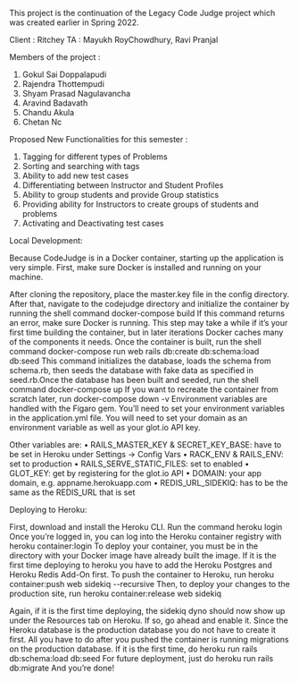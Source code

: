 
This project is the continuation of the Legacy Code Judge project which was created earlier in Spring 2022. 

Client : Ritchey
TA :  Mayukh RoyChowdhury, Ravi Pranjal

Members of the project :

1. Gokul Sai Doppalapudi
2. Rajendra Thottempudi
3. Shyam Prasad Nagulavancha
4. Aravind Badavath
5. Chandu Akula
6. Chetan Nc 


Proposed New Functionalities for this semester :

1. Tagging for different types of Problems
2. Sorting and searching with tags
3. Ability to add new test cases 
4. Differentiating between Instructor and Student Profiles
5. Ability to group students and provide Group statistics
6. Providing ability for Instructors to create groups of students and problems
7. Activating and Deactivating test cases

Local Development:

Because CodeJudge is in a Docker container, starting up the application is very simple. First, make sure Docker is installed and running on your machine.

After cloning the repository, place the master.key file in the config directory. After that, navigate to the codejudge directory and initialize the container by running the shell command
					docker-compose build
If this command returns an error, make sure Docker is running. This step may take a while if it’s your first time building the container, but in later
iterations Docker caches many of the components it needs. Once the container is built, run the shell command 
					docker-compose run web rails db:create db:schema:load db:seed
This command initializes the database, loads the schema from schema.rb, then seeds the database with fake data as specified in seed.rb.Once the database has been built and seeded, run the shell command
					docker-compose up
If you want to recreate the container from scratch later, run
					docker-compose down -v
Environment variables are handled with the Figaro gem. You’ll need to set your environment variables in the application.yml file. You will need to
set your domain as an environment variable as well as your glot.io API key.

Other variables are:
• RAILS_MASTER_KEY & SECRET_KEY_BASE: have to be set in Heroku
under Settings → Config Vars
• RACK_ENV & RAILS_ENV: set to production
• RAILS_SERVE_STATIC_FILES: set to enabled
• GLOT_KEY: get by registering for the glot.io API
• DOMAIN: your app domain, e.g. appname.herokuapp.com
• REDIS_URL_SIDEKIQ: has to be the same as the REDIS_URL that is set


Deploying to Heroku:

First, download and install the Heroku CLI. Run the command
		heroku login
Once you’re logged in, you can log into the Heroku container registry with
		heroku container:login
To deploy your container, you must be in the directory with your Docker image have already built the image. If it is the first time deploying to heroku
you have to add the Heroku Postgres and Heroku Redis Add-On first. To push the container to Heroku, run
		heroku container:push web sidekiq --recursive
Then, to deploy your changes to the production site, run
		heroku container:release web sidekiq


Again, if it is the first time deploying, the sidekiq dyno should now show up under the Resources tab on Heroku. If so, go ahead and enable it.
Since the Heroku database is the production database you do not have to create it first. All you have to do after you pushed the container is running migrations on the production database. If it is the first time, do
		heroku run rails db:schema:load db:seed
For future deployment, just do
		heroku run rails db:migrate
And you’re done!
